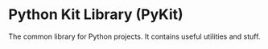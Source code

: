 # Python Kit Library (PyKit)

The common library for Python projects. It contains useful utilities and stuff.
